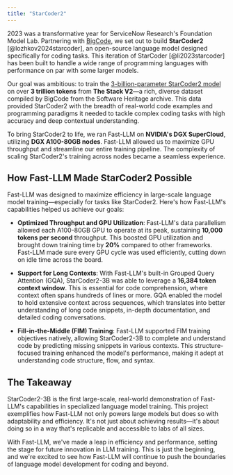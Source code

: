 ```yaml
---
title: "StarCoder2"
---
```


2023 was a transformative year for ServiceNow Research's Foundation Model Lab. Partnering with [BigCode](https://www.bigcode-project.org), we set out to build **StarCoder2** [@lozhkov2024starcoder], an open-source language model designed specifically for coding tasks. This iteration of StarCoder [@li2023starcoder] has been built to handle a wide range of programming languages with performance on par with some larger models.

Our goal was ambitious: to train the [3-billion-parameter StarCoder2 model](https://huggingface.co/bigcode/starcoder2-3b) on over **3 trillion tokens** from **The Stack V2**—a rich, diverse dataset compiled by BigCode from the Software Heritage archive. This data provided StarCoder2 with the breadth of real-world code examples and programming paradigms it needed to tackle complex coding tasks with high accuracy and deep contextual understanding.

To bring StarCoder2 to life, we ran Fast-LLM on **NVIDIA's DGX SuperCloud**, utilizing **DGX A100-80GB nodes**. Fast-LLM allowed us to maximize GPU throughput and streamline our entire training pipeline. The complexity of scaling StarCoder2's training across nodes became a seamless experience.

## How Fast-LLM Made StarCoder2 Possible

Fast-LLM was designed to maximize efficiency in large-scale language model training—especially for tasks like StarCoder2. Here's how Fast-LLM's capabilities helped us achieve our goals:

-   **Optimized Throughput and GPU Utilization**: Fast-LLM's data parallelism allowed each A100-80GB GPU to operate at its peak, sustaining **10,000 tokens per second** throughput. This boosted GPU utilization and brought down training time by **20%** compared to other frameworks. Fast-LLM made sure every GPU cycle was used efficiently, cutting down on idle time across the board.

-   **Support for Long Contexts**: With Fast-LLM's built-in Grouped Query Attention (GQA), StarCoder2-3B was able to leverage a **16,384 token context window**. This is essential for code comprehension, where context often spans hundreds of lines or more. GQA enabled the model to hold extensive context across sequences, which translates into better understanding of long code snippets, in-depth documentation, and detailed coding conversations.

-   **Fill-in-the-Middle (FIM) Training**: Fast-LLM supported FIM training objectives natively, allowing StarCoder2-3B to complete and understand code by predicting missing snippets in various contexts. This structure-focused training enhanced the model's performance, making it adept at understanding code structure, flow, and syntax.

## The Takeaway

StarCoder2-3B is the first large-scale, real-world demonstration of Fast-LLM's capabilities in specialized language model training. This project exemplifies how Fast-LLM not only powers large models but does so with adaptability and efficiency. It's not just about achieving results—it's about doing so in a way that's replicable and accessible to labs of all sizes.

With Fast-LLM, we've made a leap in efficiency and performance, setting the stage for future innovation in LLM training. This is just the beginning, and we're excited to see how Fast-LLM will continue to push the boundaries of language model development for coding and beyond.

